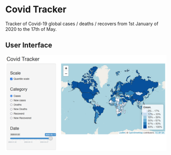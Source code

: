 # Covid Tracker

Tracker of Covid-19 global cases / deaths / recovers from 1st January of 2020 to the 17th of May.

## User Interface

<p align="center">
  <img src="screenshots\cases-w-quantile-legend.png" width="700"/>
</p>
